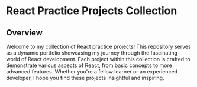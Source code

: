# React Practice Projects Collection

## Overview

Welcome to my collection of React practice projects! This repository serves as a dynamic portfolio showcasing my journey through the fascinating world of React development. Each project within this collection is crafted to demonstrate various aspects of React, from basic concepts to more advanced features. Whether you're a fellow learner or an experienced developer, I hope you find these projects insightful and inspiring.
